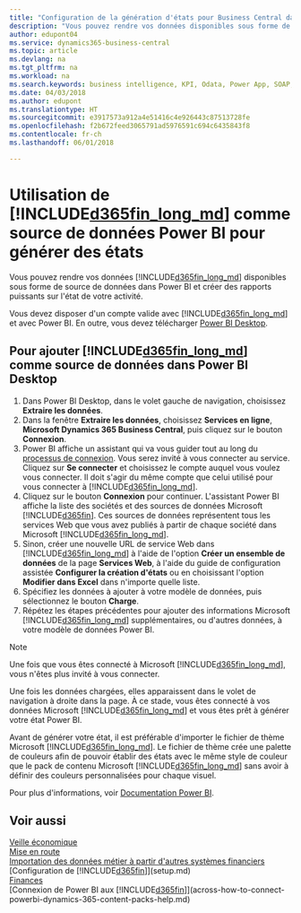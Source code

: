 ```yaml
---
title: "Configuration de la génération d'états pour Business Central dans Power BI | Microsoft Docs"
description: "Vous pouvez rendre vos données disponibles sous forme de source de données dans Power BI et créer des rapports puissants sur l'état de votre activité."
author: edupont04
ms.service: dynamics365-business-central
ms.topic: article
ms.devlang: na
ms.tgt_pltfrm: na
ms.workload: na
ms.search.keywords: business intelligence, KPI, Odata, Power App, SOAP, analysis
ms.date: 04/03/2018
ms.author: edupont
ms.translationtype: HT
ms.sourcegitcommit: e3917573a912a4e51416c4e926443c87513728fe
ms.openlocfilehash: f2b672feed3065791ad5976591c694c6435843f8
ms.contentlocale: fr-ch
ms.lasthandoff: 06/01/2018

---
```

# <a name="using-included365finlongmdincludesd365finlongmdmd-as-power-bi-data-source-for-building-reports"></a>Utilisation de [!INCLUDE[d365fin_long_md](includes/d365fin_long_md.md)] comme source de données Power BI pour générer des états
Vous pouvez rendre vos données [!INCLUDE[d365fin_long_md](includes/d365fin_long_md.md)] disponibles sous forme de source de données dans Power BI et créer des rapports puissants sur l'état de votre activité.  

Vous devez disposer d'un compte valide avec [!INCLUDE[d365fin_long_md](includes/d365fin_long_md.md)] et avec Power BI. En outre, vous devez télécharger [Power BI Desktop](https://powerbi.microsoft.com/en-us/desktop/).  

## <a name="to-add-included365finlongmdincludesd365finlongmdmd-as-a-data-source-in-power-bi-desktop"></a>Pour ajouter [!INCLUDE[d365fin_long_md](includes/d365fin_long_md.md)] comme source de données dans Power BI Desktop
1. Dans Power BI Desktop, dans le volet gauche de navigation, choisissez **Extraire les données**.
2. Dans la fenêtre **Extraire les données**, choisissez **Services en ligne**, **Microsoft Dynamics 365 Business Central**, puis cliquez sur le bouton **Connexion**.
3. Power BI affiche un assistant qui va vous guider tout au long du [processus de connexion](across-how-to-connect-powerbi-dynamics-365-content-packs-help.md). Vous serez invité à vous connecter au service. Cliquez sur **Se connecter** et choisissez le compte auquel vous voulez vous connecter. Il doit s'agir du même compte que celui utilisé pour vous connecter à [!INCLUDE[d365fin_long_md](includes/d365fin_long_md.md)].
4. Cliquez sur le bouton **Connexion** pour continuer. L'assistant Power BI affiche la liste des sociétés et des sources de données Microsoft [!INCLUDE[d365fin](includes/d365fin_md.md)]. Ces sources de données représentent tous les services Web que vous avez publiés à partir de chaque société dans Microsoft [!INCLUDE[d365fin_long_md](includes/d365fin_long_md.md)].
5. Sinon, créer une nouvelle URL de service Web dans [!INCLUDE[d365fin_long_md](includes/d365fin_long_md.md)] à l'aide de l'option **Créer un ensemble de données** de la page **Services Web**, à l'aide du guide de configuration assistée **Configurer la création d'états** ou en choisissant l'option **Modifier dans Excel** dans n'importe quelle liste.
6. Spécifiez les données à ajouter à votre modèle de données, puis sélectionnez le bouton **Charge**.
7. Répétez les étapes précédentes pour ajouter des informations Microsoft [!INCLUDE[d365fin_long_md](includes/d365fin_long_md.md)] supplémentaires, ou d'autres données, à votre modèle de données Power BI.

> [!NOTE]  
> Une fois que vous êtes connecté à Microsoft [!INCLUDE[d365fin_long_md](includes/d365fin_long_md.md)], vous n'êtes plus invité à vous connecter.

Une fois les données chargées, elles apparaissent dans le volet de navigation à droite dans la page. À ce stade, vous êtes connecté à vos données Microsoft [!INCLUDE[d365fin_long_md](includes/d365fin_long_md.md)] et vous êtes prêt à générer votre état Power BI. 

Avant de générer votre état, il est préférable d'importer le fichier de thème Microsoft [!INCLUDE[d365fin_long_md](includes/d365fin_long_md.md)].  Le fichier de thème crée une palette de couleurs afin de pouvoir établir des états avec le même style de couleur que le pack de contenu Microsoft [!INCLUDE[d365fin_long_md](includes/d365fin_long_md.md)] sans avoir à définir des couleurs personnalisées pour chaque visuel.

Pour plus d'informations, voir [Documentation Power BI](https://powerbi.microsoft.com/documentation/powerbi-landing-page/).

## <a name="see-also"></a>Voir aussi
[Veille économique](bi.md)  
[Mise en route](product-get-started.md)  
[Importation des données métier à partir d'autres systèmes financiers](across-import-data-configuration-packages.md)  
[Configuration de [!INCLUDE[d365fin](includes/d365fin_md.md)]](setup.md)   
[Finances](finance.md)  
[Connexion de Power BI aux [!INCLUDE[d365fin](includes/d365fin_md.md)]](across-how-to-connect-powerbi-dynamics-365-content-packs-help.md)  

